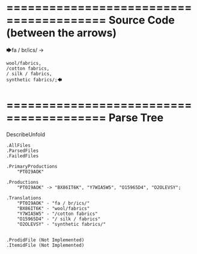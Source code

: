 ========================================
Source Code (between the arrows)
========================================

🡆fa / br/ics/ ->

    wool/fabrics,
    /cotton fabrics,
    / silk / fabrics,
    synthetic fabrics/;🡄

========================================
Parse Tree
========================================
DescribeUnfold

    .AllFiles
    .ParsedFiles
    .FailedFiles

    .PrimaryProductions
        "PT0I9AOK" 

    .Productions
        "PT0I9AOK" -> "BX86IT6K", "Y7WIA5W5", "O15965D4", "O2OLEVSY";

    .Translations
        "PT0I9AOK" - "fa / br/ics/"
        "BX86IT6K" - "wool/fabrics"
        "Y7WIA5W5" - "/cotton fabrics"
        "O15965D4" - "/ silk / fabrics"
        "O2OLEVSY" - "synthetic fabrics/"


    .ProdidFile (Not Implemented)
    .ItemidFile (Not Implemented)
